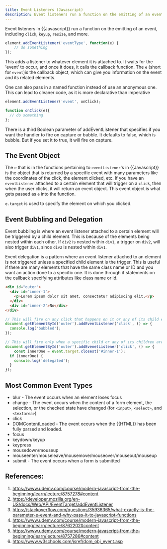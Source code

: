 ```yaml
---
title: Event Listeners (Javascript)
description: Event listeners run a function on the emitting of an event, including 'click', 'keyup', resize', and more.
---
```


Event listeners in {{Javascript}} run a function on the emitting of an event, including `click`, `keyup`, `resize`, and more.

```javascript
element.addEventListener('eventType', function(e) {
	// do something
});
```

This adds a listener to whatever element it is attached to. It waits for the 'event' to occur, and once it does, it calls the callback function. The `e` (short for `event`)is the callback object, which can give you information on the event and its related elements.

One can also pass in a named function instead of use an anonymous one. This can lead to cleaner code, as it is more declarative than imperative

```javascript
element.addEventListener('event', onClick);

function onClick(e){
  // do something
};
```

There is a third Boolean parameter of addEventListener that specifies if you want the handler to fire on capture or bubble. It defaults to false, which is bubble. But if you set it to true, it will fire on capture.

## The Event Object

The `e` that is in the functions pertaining to `eventListener`'s in {{Javascript}} is the object that is returned by a specific event with many parameters like the coordinates of the click, the element clicked, etc. If you have an `eventListener` attached to a certain element that will trigger on a `click`, then when the user clicks, it will return an event object. This event object is what gets passed as `e` into the function.

`e.target` is used to specify the element on which you clicked.

## Event Bubbling and Delegation

Event bubbling is where an event listener attached to a certain element will be triggered by a child element. This is because of the elements being nested within each other. If `div2` is nested within `div1`, a trigger on `div2`, will also trigger `div1`, since `div2` is nested within `div1`.

Event delegation is a pattern where an event listener attached to an element is not triggered unless a specified child element is the trigger. This is useful if there are many elements that have the same class name or ID and you want an action done to a specific one. It is done through if statements on the callback specifying attributes like class name or id.

```html
<div id="outer">
  <div id="inner-1">
    <p>Lorem ipsum dolor sit amet, consectetur adipiscing elit.</p>
  </div>
  <div id="inner-2">No</div>
</div>
```

```javascript
// This will fire on any click that happens on it or any of its child elements (bubbling to the top component)
document.getElementById('outer').addEventListener('click', () => {
  console.log('bubbled');
});

// This will fire only when a specific child or any of its children are clicked (delegated to specific children)
document.getElementById('outer').addEvenetListener('click', () => {
	const innerOne = event.target.closest('#inner-1');
  if (innerOne) {
    console.log('delegated');
  }
});
```

## Most Common Event Types

- blur - The event occurs when an element loses focus
- change - The event occurs when the content of a form element, the selection, or the checked state have changed (for `<input>`, `<select>`, and `<textarea>`)
- click
- DOMContentLoaded - The event occurs when the {{HTML}} has been fully parsed and loaded.
- focus
- keydown/keyup
- keypress
- mousedown/mouseup
- mouseenter/mouseleave/mousemove/mouseover/mouseout/mouseup
- submit - The event occurs when a form is submitted

## References:

1. https://www.udemy.com/course/modern-javascript-from-the-beginning/learn/lecture/8757278#content
2. https://developer.mozilla.org/en-US/docs/Web/API/EventTarget/addEventListener
3. https://stackoverflow.com/questions/35936365/what-exactly-is-the-parameter-e-event-and-why-pass-it-to-javascript-functions
4. https://www.udemy.com/course/modern-javascript-from-the-beginning/learn/lecture/8762202#content
5. https://www.udemy.com/course/modern-javascript-from-the-beginning/learn/lecture/8757286#content
6. https://www.w3schools.com/jsref/dom_obj_event.asp